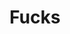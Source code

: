 ---
ee_id: '4263'
site: '1'
type: '2'
url: 2015-027-fucks
title: Fucks
year: '2015'
display_year: '2015'
medium: Foam pool noodles, black Beats By Dre™ headphones, iPod Nano and charger,
  iPod Nano 7 Shocksock Reflective Sports Armband, Avicii "Levels" MPEG-1 Audio Layer
  III file player, Deadmau5 wallet chain, USB plug, Nike sweatband, large studded
  bracelet, Fuck sock
dims: 140 cm x variable width x variable depth
pitch: ''
ps: ''
live_url: ''
related: ''
youtube: ''
related_code: ''
imgs: fucks-2015-027-detail-database-2-EK.jpg,fucks-2015-027-detail-2-database-team-JL.jpg,fucks-2015-027-detail-database-team-JL.jpg,fucks-2015-027-full-database-team-JL.jpg
subheading: ''
download: ''
add_credit: ''
commission: ''
layout: things-i-made
---